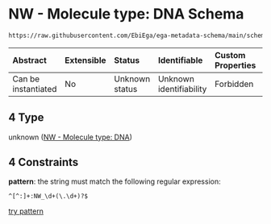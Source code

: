 # NW - Molecule type: DNA Schema

```txt
https://raw.githubusercontent.com/EbiEga/ega-metadata-schema/main/schemas/EGA.common-definitions.json#/$defs/curieRefseqPattern/oneOf/4
```



| Abstract            | Extensible | Status         | Identifiable            | Custom Properties | Additional Properties | Access Restrictions | Defined In                                                                                           |
| :------------------ | :--------- | :------------- | :---------------------- | :---------------- | :-------------------- | :------------------ | :--------------------------------------------------------------------------------------------------- |
| Can be instantiated | No         | Unknown status | Unknown identifiability | Forbidden         | Allowed               | none                | [EGA.common-definitions.json\*](../../../schemas/EGA.common-definitions.json "open original schema") |

## 4 Type

unknown ([NW - Molecule type: DNA](ega-4-defs-refseq-accessions-data1098-curie-pattern-oneof-nw---molecule-type-dna.md))

## 4 Constraints

**pattern**: the string must match the following regular expression:&#x20;

```regexp
^[^:]+:NW_\d+(\.\d+)?$
```

[try pattern](https://regexr.com/?expression=%5E%5B%5E%3A%5D%2B%3ANW_%5Cd%2B\(%5C.%5Cd%2B\)%3F%24 "try regular expression with regexr.com")
